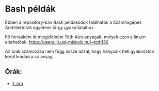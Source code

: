 # Bash példák

Ebben a repository-ban Bash példakódok találhatók a Számítógépes Architektúrák egyetemi tárgy gyakorlataihoz.

Fő forrásként itt megjelölném Tóth Alex anyagait, melyek ezen a linken elérhetőek:
https://users.iit.uni-miskolc.hu/~toth130

Az órák számozása nem függ össze azzal, hogy hányadik heti gyakorlaton kerül leadásra az anyag.

## Órák:
- [1. óra](/BashExamples/lesson1)